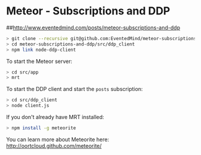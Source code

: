 Meteor - Subscriptions and DDP
==============================

##http://www.eventedmind.com/posts/meteor-subscriptions-and-ddp

```bash
> git clone --recursive git@github.com:EventedMind/meteor-subscriptions-and-ddp.git
> cd meteor-subscriptions-and-ddp/src/ddp_client
> npm link node-ddp-client
```

To start the Meteor server:

```bash
> cd src/app
> mrt
```

To start the DDP client and start the `posts` subscription:

```bash
> cd src/ddp_client
> node client.js
```

If you don't already have MRT installed:

```bash
> npm install -g meteorite
```

You can learn more about Meteorite here:
http://oortcloud.github.com/meteorite/
